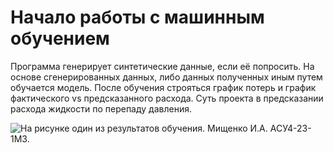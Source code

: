 # Начало работы с машинным обучением

Программа генерирует синтетические данные, если её попросить. 
На основе сгенерированных данных, либо данных полученных иным путем обучается модель. После обучения строяться график потерь и график фактического vs предсказанного расхода. 
Суть проекта в предсказании расхода жидкости по перепаду давления.   


![На рисунке один из результатов обучения.](https://sun9-44.userapi.com/impg/IU5l0WBENpwis0xjahJ2MYM9EW-WYs8YR0CEZQ/qf10s8coXbI.jpg?size=1500x600&quality=95&sign=b5cc16f7f84633fa2bc3dc5342266173&type=album)
Мищенко И.А. АСУ4-23-1МЗ.


